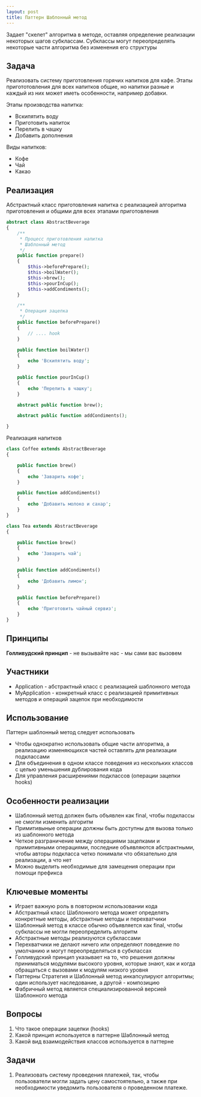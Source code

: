 ```yaml
---
layout: post
title: Паттерн Шаблонный метод
---
```


Задает "скелет" алгоритма в методе, оставляя определение реализации некоторых шагов субклассам. Субклассы могут переопределять
некоторые части алгоритма без изменения его структуры

## Задача

Реализовать систему приготовления горячих напитков для кафе. Этапы пригототовления для всех напитков общие, но напитки разные и 
каждый из них может иметь особенности, например добавки.

Этапы производства напитка:

+ Вскипятить воду
+ Приготовить напиток
+ Перелить в чашку
+ Добавить дополнения

Виды напитков:

+ Кофе
+ Чай
+ Какао

## Реализация

Абстрактный класс приготовления напитка с реализацией алгоритма приготовления и общими для всех этапами приготовления

```php
abstract class AbstractBeverage
{
    /**
     * Процесс приготовления напитка
     * Шаблонный метод
     */
    public function prepare()
    {
        $this->beforePrepare();
        $this->boilWater();
        $this->brew();
        $this->pourInCup();
        $this->addCondiments();
    }

    /**
     * Операция зацепка
     */
    public function beforePrepare()
    {
        // .... hook
    }

    public function boilWater()
    {
        echo 'Вскипятить воду';
    }

    public function pourInCup()
    {
        echo 'Перелить в чашку';
    }

    abstract public function brew();

    abstract public function addCondiments();

}
```

Реализация напитков
```php
class Coffee extends AbstractBeverage
{

    public function brew()
    {
        echo 'Заварить кофе';
    }

    public function addCondiments()
    {
        echo 'Добавить молоко и сахар';
    }
}
```
```php
class Tea extends AbstractBeverage
{

    public function brew()
    {
        echo 'Заварить чай';
    }

    public function addCondiments()
    {
        echo 'Добавить лимон';
    }

    public function beforePrepare()
    {
        echo 'Приготовить чайный сервиз';
    }
}
```

## Принципы

**Голливудский принцип** - не вызывайте нас - мы сами вас вызовем

## Участники

+ Application - абстрактный класс с реализацией шаблонного метода
+ MyApplication - конкретный класс с реализацией примитивных методов и операций зацепок при необходимости

## Использование

Паттерн шаблонный метод следует использовать

+ Чтобы однократно использовать общие части алгоритма, а реализацию изменяющихся частей оставлять для реализации подклассами
+ Для объединения в одном классе поведения из нескольких классов с целью уменьшения дублирования кода
+ Для управления расширениями подклассов (операции зацепки hooks)

## Особенности реализации

+ Шаблонный метод должен быть объявлен как final, чтобы подклассы не смогли изменить алгоритм
+ Примитивыные операции должны быть доступны для вызова только из шаблонного метода
+ Четкое разграничение между операциями зацепками и примитивными операциями, последние объявляются абстрактными, чтобы авторы подкласса
четко понимали что обязательно для реализации, а что нет
+ Можно выделить необходимые для замещения операции при помощи префикса

## Ключевые моменты
+ Играет важную роль в повторном использовании кода
+ Абстрактный класс Шаблонного метода может определять конкретные методы, абстрактные методы и перехватчики
+ Шаблонный метод в классе обычно объявляется как final, чтобы субклассы не могли переопределить алгоритм
+ Абстрактные методы реализуются субклассами
+ Перехватчики не делают ничего или определяют поведение по умолчанию и могут переопределяться в субклассах
+ Голливудский принцип указывает на то, что решения должны приниматься модулями высокого уровня, которые знают, как  и когда обращаться
с вызовами к модулям низкого уровня
+ Паттерны Стратегия и Шаблонный метод инкапсулируют алгоритмы; один использует наследование, а другой - композицию
+ Фабричный метод является специализированной версией Шаблонного метода

## Вопросы

1. Что такое операции зацепки (hooks)
2. Какой принцип используется в паттерне Шаблонный метод
3. Какой вид взаимодействия классов используется в паттерне 

## Задачи

1. Реализовать систему проведения платежей, так, чтобы пользователи могли задать цену 
самостоятельно, а также при необходимости уведомить пользователя о проведенном платеже.












